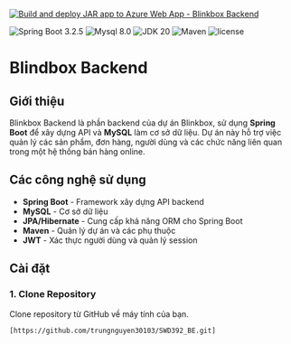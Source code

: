 [![Build and deploy JAR app to Azure Web App - Blinkbox Backend](https://github.com/yourusername/yourrepository/actions/workflows/main.yml/badge.svg)](https://github.com/yourusername/yourrepository/actions/workflows/main.yml)

![Spring Boot 3.2.5](https://img.shields.io/badge/Spring%20Boot-3.2.5-brightgreen.svg)
![Mysql 8.0](https://img.shields.io/badge/Mysql-8.0-blue.svg)
![JDK 20](https://img.shields.io/badge/JDK-20-brightgreen.svg)
![Maven](https://img.shields.io/badge/Maven-3.9.7-yellowgreen.svg)
![license](https://img.shields.io/crates/l/rustc-serialize/0.3.24.svg)

# Blindbox Backend

## Giới thiệu

Blinkbox Backend là phần backend của dự án Blinkbox, sử dụng **Spring Boot** để xây dựng API và **MySQL** làm cơ sở dữ liệu. Dự án này hỗ trợ việc quản lý các sản phẩm, đơn hàng, người dùng và các chức năng liên quan trong một hệ thống bán hàng online.

## Các công nghệ sử dụng

- **Spring Boot** - Framework xây dựng API backend
- **MySQL** - Cơ sở dữ liệu
- **JPA/Hibernate** - Cung cấp khả năng ORM cho Spring Boot
- **Maven** - Quản lý dự án và các phụ thuộc
- **JWT** - Xác thực người dùng và quản lý session

## Cài đặt

### 1. Clone Repository

Clone repository từ GitHub về máy tính của bạn.

```bash
[https://github.com/trungnguyen30103/SWD392_BE.git]
